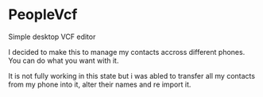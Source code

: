 # PeopleVcf
Simple desktop VCF editor

I decided to make this to manage my contacts accross different phones.
You can do what you want with it.

It is not fully working in this state but i was abled to transfer all my contacts from my phone into it, alter their names and re import it.
